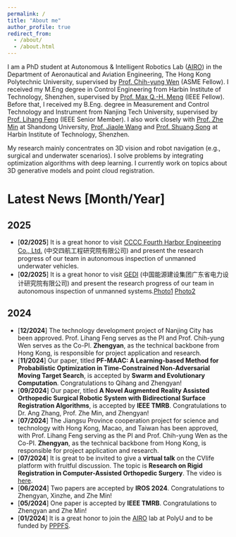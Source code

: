 ```yaml
---
permalink: /
title: "About me"
author_profile: true
redirect_from: 
  - /about/
  - /about.html
---
```


I am a PhD student at Autonomous & Intelligent Robotics Lab ([AIRO](https://github.com/HKPolyU-UAV)) in the Department of Aeronautical and Aviation Engineering, The Hong Kong Polytechnic University, supervised by [Prof. Chih-yung Wen](https://www.polyu.edu.hk/aae/people/academic-staff/ir-prof-wen-chih-yung/) (ASME Fellow). 
I received my M.Eng degree in Control Engineering from Harbin Institute of Technology, Shenzhen, supervised by [Prof. Max Q.-H. Meng](https://faculty.sustech.edu.cn/mengqh/) (IEEE Fellow).
Before that,  I received my B.Eng. degree in Measurement and Control Technology and Instrument from Nanjing Tech University, supervised by [Prof. Lihang Feng](https://eecs.njtech.edu.cn/info/1133/4859.htm) (IEEE Senior Member).
I also work closely with [Prof. Zhe Min](https://sucro.sdu.edu.cn/info/1012/1491.htm) at Shandong University, [Prof. Jiaole Wang](https://faculty.hitsz.edu.cn/jlwang) and [Prof. Shuang Song](https://faculty.hitsz.edu.cn/songshuang) at Harbin Institute of Technology, Shenzhen.

My research mainly concentrates on 3D vision and robot navigation (e.g., surgical and underwater scenarios). I solve problems by integrating optimization algorithms with deep learning. 
I currently work on topics about 3D generative models and point cloud registration.

# Latest News [Month/Year]
## 2025
- [**02/2025**] It is a great honor to visit [CCCC Fourth Harbor Engineering Co., Ltd.](https://etr.cccc4.com/) (中交四航工程研究院有限公司) and present the research progress of our team in autonomous inspection of unmanned underwater vehicles. 
- [**02/2025**] It is a great honor to visit [GEDI](http://www.gedi.com.cn/) (中国能源建设集团广东省电力设计研究院有限公司) and present the research progress of our team in autonomous inspection of unmanned systems.[Photo1](https://github.com/sam-zyzhang/sam-zyzhang.github.io/blob/master/images/GEDI_2.png) [Photo2](https://github.com/sam-zyzhang/sam-zyzhang.github.io/blob/master/images/GEDI_1.jpg)

## 2024
- [**12/2024**] The technology development project of Nanjing City has been approved. Prof. Lihang Feng serves as the PI and Prof. Chih-yung Wen serves as the Co-PI. **Zhengyan**, as the technical backbone from Hong Kong, is responsible for project application and research.
- [**11/2024**] Our paper, titled **PF-MAAC: A Learning-based Method for Probabilistic Optimization in Time-Constrained Non-Adversarial Moving Target Search**, is accepted by **Swarm and Evolutionary Computation**. Congratulations to Qihang and Zhengyan!
- [**09/2024**] Our paper, titled **A Novel Augmented Reality Assisted Orthopedic Surgical Robotic System with Bidirectional Surface Registration Algorithms**, is accepted by **IEEE TMRB**. Congratulations to Dr. Ang Zhang, Prof. Zhe Min, and Zhengyan!
- [**07/2024**] The Jiangsu Province cooperation project for science and technology with Hong Kong, Macao, and Taiwan has been approved, with Prof. Lihang Feng serving as the PI and Prof. Chih-yung Wen as the Co-PI. **Zhengyan**, as the technical backbone from Hong Kong, is responsible for project application and research.
- [**07/2024**] It is great to be invited to give a **virtual talk** on the CVlife platform with fruitful discussion. The topic is **Research on Rigid Registration in Computer-Assisted Orthopedic Surgery**. The video is [here](https://www.bilibili.com/video/BV1Yi421a7mo/?share_source=copy_web&vd_source=5a1b7ff0a8e5215f697301caaa7152b5). 
- [**06/2024**] Two papers are accepted by **IROS 2024**. Congratulations to Zhengyan, Xinzhe, and Zhe Min!
- [**05/2024**] One paper is accepted by **IEEE TMRB**. Congratulations to Zhengyan and Zhe Min!
- [**01/2024**] It is a great honor to join the [AIRO](https://github.com/HKPolyU-UAV) lab at PolyU and to be funded by [PPPFS](https://www.polyu.edu.hk/gs/prospective-students/fellowship-scholarship-schemes/).
